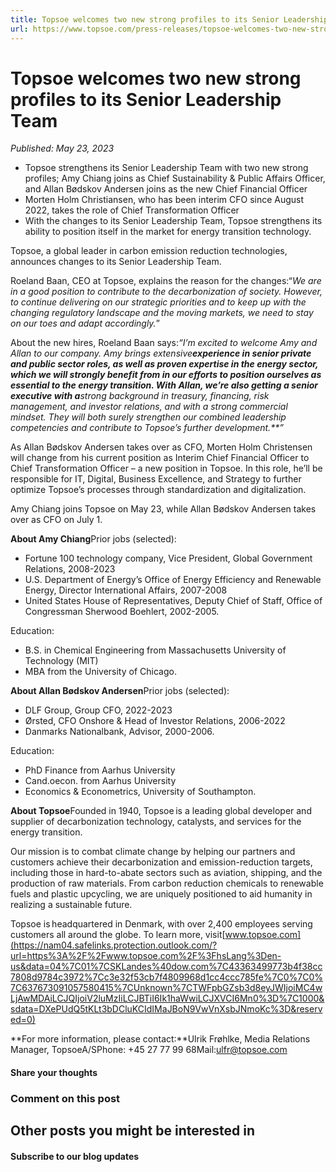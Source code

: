 ```yaml
---
title: Topsoe welcomes two new strong profiles to its Senior Leadership Team
url: https://www.topsoe.com/press-releases/topsoe-welcomes-two-new-strong-profiles-to-its-senior-leadership-team#main-content
---
```


# Topsoe welcomes two new strong profiles to its Senior Leadership Team

*Published: May 23, 2023*

- Topsoe strengthens its Senior Leadership Team with two new strong profiles; Amy Chiang joins as Chief Sustainability & Public Affairs Officer, and Allan Bødskov Andersen joins as the new Chief Financial Officer
- Morten Holm Christiansen, who has been interim CFO since August 2022, takes the role of Chief Transformation Officer
- With the changes to its Senior Leadership Team, Topsoe strengthens its ability to position itself in the market for energy transition technology.

Topsoe, a global leader in carbon emission reduction technologies, announces changes to its Senior Leadership Team.

Roeland Baan, CEO at Topsoe, explains the reason for the changes:“*We are in a good position to contribute to the decarbonization of society. However, to continue delivering on our strategic priorities and to keep up with the changing regulatory landscape and the moving markets, we need to stay on our toes and adapt accordingly.*”

About the new hires, Roeland Baan says:*“I’m excited to welcome Amy and Allan to our company. Amy brings extensive**experience in senior private and public sector roles, as well as proven expertise in the energy sector, which we will strongly benefit from in our efforts to position ourselves as essential to the energy transition. With Allan, we’re also getting a senior executive with a**strong background in treasury, financing, risk management, and investor relations, and with a strong commercial mindset. They will both surely strengthen our combined leadership competencies and contribute to Topsoe’s further development.**”*

As Allan Bødskov Andersen takes over as CFO, Morten Holm Christensen will change from his current position as Interim Chief Financial Officer to Chief Transformation Officer – a new position in Topsoe. In this role, he’ll be responsible for IT, Digital, Business Excellence, and Strategy to further optimize Topsoe’s processes through standardization and digitalization.

Amy Chiang joins Topsoe on May 23, while Allan Bødskov Andersen takes over as CFO on July 1.

**About Amy Chiang**Prior jobs (selected):

- Fortune 100 technology company, Vice President, Global Government Relations, 2008-2023
- U.S. Department of Energy’s Office of Energy Efficiency and Renewable Energy, Director International Affairs, 2007-2008
- United States House of Representatives, Deputy Chief of Staff, Office of Congressman Sherwood Boehlert, 2002-2005.

Education:

- B.S. in Chemical Engineering from Massachusetts University of Technology (MIT)
- MBA from the University of Chicago.

**About Allan Bødskov Andersen**Prior jobs (selected):

- DLF Group, Group CFO, 2022-2023
- Ørsted, CFO Onshore & Head of Investor Relations, 2006-2022
- Danmarks Nationalbank, Advisor, 2000-2006.

Education:

- PhD Finance from Aarhus University
- Cand.oecon. from Aarhus University
- Economics & Econometrics, University of Southampton.

**About Topsoe**Founded in 1940, Topsoe is a leading global developer and supplier of decarbonization technology, catalysts, and services for the energy transition.

Our mission is to combat climate change by helping our partners and customers achieve their decarbonization and emission-reduction targets, including those in hard-to-abate sectors such as aviation, shipping, and the production of raw materials. From carbon reduction chemicals to renewable fuels and plastic upcycling, we are uniquely positioned to aid humanity in realizing a sustainable future.

Topsoe is headquartered in Denmark, with over 2,400 employees serving customers all around the globe. To learn more, visit[www.topsoe.com](https://nam04.safelinks.protection.outlook.com/?url=https%3A%2F%2Fwww.topsoe.com%2F%3FhsLang%3Den-us&data=04%7C01%7CSKLandes%40dow.com%7C43363499773b4f38cc7808d9784c3972%7Cc3e32f53cb7f4809968d1cc4ccc785fe%7C0%7C0%7C637673091057580415%7CUnknown%7CTWFpbGZsb3d8eyJWIjoiMC4wLjAwMDAiLCJQIjoiV2luMzIiLCJBTiI6Ik1haWwiLCJXVCI6Mn0%3D%7C1000&sdata=DXePUdQ5tKLt3bDCluKCIdIMaJBoN9VwVnXsbJNmoKc%3D&reserved=0)

**For more information, please contact:**Ulrik Frøhlke, Media Relations Manager, TopsoeA/SPhone: +45 27 77 99 68Mail:[ulfr@topsoe.com](mailto:ulfr@topsoe.com)

#### Share your thoughts

### Comment on this post

## Other posts you might be interested in

#### Subscribe to our blog updates